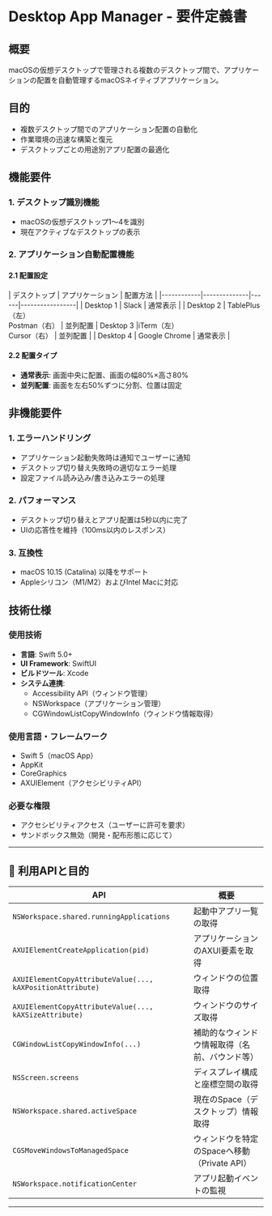 # Desktop App Manager - 要件定義書

## 概要
macOSの仮想デスクトップで管理される複数のデスクトップ間で、アプリケーションの配置を自動管理するmacOSネイティブアプリケーション。

## 目的
- 複数デスクトップ間でのアプリケーション配置の自動化
- 作業環境の迅速な構築と復元
- デスクトップごとの用途別アプリ配置の最適化

## 機能要件

### 1. デスクトップ識別機能
- macOSの仮想デスクトップ1〜4を識別
- 現在アクティブなデスクトップの表示

### 2. アプリケーション自動配置機能

#### 2.1 配置設定
| デスクトップ |  アプリケーション | 配置方法 | 
|------------|--------------|------|-----------------|
| Desktop 1 | Slack | 通常表示 |
| Desktop 2 |  TablePlus（左）<br>Postman（右） | 並列配置 
| Desktop 3 |iTerm（左）<br>Cursor（右） | 並列配置 |
| Desktop 4 |  Google Chrome | 通常表示 |

#### 2.2 配置タイプ
- **通常表示**: 画面中央に配置、画面の幅80%×高さ80%
- **並列配置**: 画面を左右50%ずつに分割、位置は固定

## 非機能要件

### 1. エラーハンドリング
- アプリケーション起動失敗時は通知でユーザーに通知
- デスクトップ切り替え失敗時の適切なエラー処理
- 設定ファイル読み込み/書き込みエラーの処理

### 2. パフォーマンス
- デスクトップ切り替えとアプリ配置は5秒以内に完了
- UIの応答性を維持（100ms以内のレスポンス）

### 3. 互換性
- macOS 10.15 (Catalina) 以降をサポート
- Appleシリコン（M1/M2）およびIntel Macに対応

## 技術仕様

### 使用技術
- **言語**: Swift 5.0+
- **UI Framework**: SwiftUI
- **ビルドツール**: Xcode
- **システム連携**: 
  - Accessibility API（ウィンドウ管理）
  - NSWorkspace（アプリケーション管理）
  - CGWindowListCopyWindowInfo（ウィンドウ情報取得）

### 使用言語・フレームワーク
- Swift 5（macOS App）
- AppKit
- CoreGraphics
- AXUIElement（アクセシビリティAPI）

### 必要な権限
- アクセシビリティアクセス（ユーザーに許可を要求）
- サンドボックス無効（開発・配布形態に応じて）

---

## 🔌 利用APIと目的

| API | 概要 |
|-----|------|
| `NSWorkspace.shared.runningApplications` | 起動中アプリ一覧の取得 |
| `AXUIElementCreateApplication(pid)` | アプリケーションのAXUI要素を取得 |
| `AXUIElementCopyAttributeValue(..., kAXPositionAttribute)` | ウィンドウの位置取得 |
| `AXUIElementCopyAttributeValue(..., kAXSizeAttribute)` | ウィンドウのサイズ取得 |
| `CGWindowListCopyWindowInfo(...)` | 補助的なウィンドウ情報取得（名前、バウンド等） |
| `NSScreen.screens` | ディスプレイ構成と座標空間の取得 |
| `NSWorkspace.shared.activeSpace` | 現在のSpace（デスクトップ）情報取得 |
| `CGSMoveWindowsToManagedSpace` | ウィンドウを特定のSpaceへ移動（Private API） |
| `NSWorkspace.notificationCenter` | アプリ起動イベントの監視 |

---